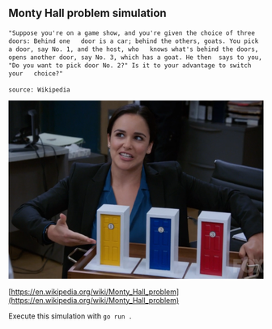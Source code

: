 ## Monty Hall problem simulation
```
"Suppose you're on a game show, and you're given the choice of three doors: Behind one   door is a car; behind the others, goats. You pick a door, say No. 1, and the host, who   knows what's behind the doors, opens another door, say No. 3, which has a goat. He then  says to you, "Do you want to pick door No. 2?" Is it to your advantage to switch your   choice?"  
  
source: Wikipedia
```
![](./montyhall.png)

[https://en.wikipedia.org/wiki/Monty_Hall_problem](https://en.wikipedia.org/wiki/Monty_Hall_problem)

Execute this simulation with ``` go run . ```
